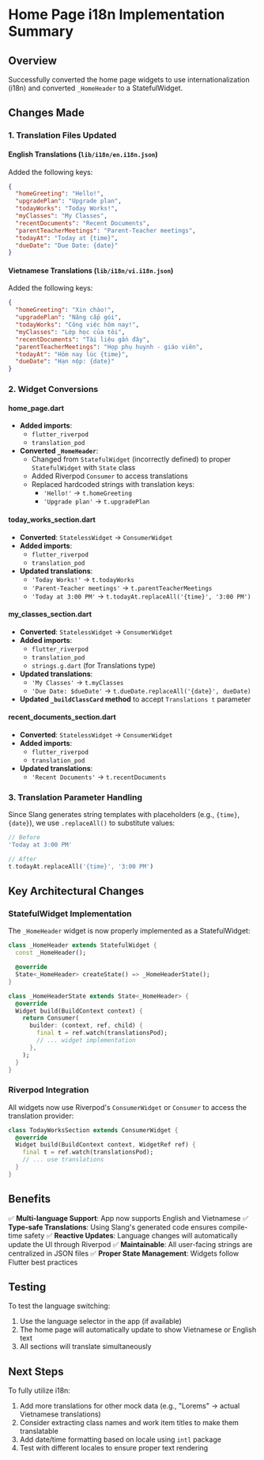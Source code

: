# Home Page i18n Implementation Summary

## Overview

Successfully converted the home page widgets to use internationalization (i18n) and converted `_HomeHeader` to a StatefulWidget.

## Changes Made

### 1. Translation Files Updated

#### English Translations (`lib/i18n/en.i18n.json`)

Added the following keys:

```json
{
  "homeGreeting": "Hello!",
  "upgradePlan": "Upgrade plan",
  "todayWorks": "Today Works!",
  "myClasses": "My Classes",
  "recentDocuments": "Recent Documents",
  "parentTeacherMeetings": "Parent-Teacher meetings",
  "todayAt": "Today at {time}",
  "dueDate": "Due Date: {date}"
}
```

#### Vietnamese Translations (`lib/i18n/vi.i18n.json`)

Added the following keys:

```json
{
  "homeGreeting": "Xin chào!",
  "upgradePlan": "Nâng cấp gói",
  "todayWorks": "Công việc hôm nay!",
  "myClasses": "Lớp học của tôi",
  "recentDocuments": "Tài liệu gần đây",
  "parentTeacherMeetings": "Họp phụ huynh - giáo viên",
  "todayAt": "Hôm nay lúc {time}",
  "dueDate": "Hạn nộp: {date}"
}
```

### 2. Widget Conversions

#### home_page.dart

- **Added imports**:
  - `flutter_riverpod`
  - `translation_pod`
- **Converted `_HomeHeader`**:
  - Changed from `StatefulWidget` (incorrectly defined) to proper `StatefulWidget` with `State` class
  - Added Riverpod `Consumer` to access translations
  - Replaced hardcoded strings with translation keys:
    - `'Hello!'` → `t.homeGreeting`
    - `'Upgrade plan'` → `t.upgradePlan`

#### today_works_section.dart

- **Converted**: `StatelessWidget` → `ConsumerWidget`
- **Added imports**:
  - `flutter_riverpod`
  - `translation_pod`
- **Updated translations**:
  - `'Today Works!'` → `t.todayWorks`
  - `'Parent-Teacher meetings'` → `t.parentTeacherMeetings`
  - `'Today at 3:00 PM'` → `t.todayAt.replaceAll('{time}', '3:00 PM')`

#### my_classes_section.dart

- **Converted**: `StatelessWidget` → `ConsumerWidget`
- **Added imports**:
  - `flutter_riverpod`
  - `translation_pod`
  - `strings.g.dart` (for Translations type)
- **Updated translations**:
  - `'My Classes'` → `t.myClasses`
  - `'Due Date: $dueDate'` → `t.dueDate.replaceAll('{date}', dueDate)`
- **Updated `_buildClassCard` method** to accept `Translations t` parameter

#### recent_documents_section.dart

- **Converted**: `StatelessWidget` → `ConsumerWidget`
- **Added imports**:
  - `flutter_riverpod`
  - `translation_pod`
- **Updated translations**:
  - `'Recent Documents'` → `t.recentDocuments`

### 3. Translation Parameter Handling

Since Slang generates string templates with placeholders (e.g., `{time}`, `{date}`), we use `.replaceAll()` to substitute values:

```dart
// Before
'Today at 3:00 PM'

// After
t.todayAt.replaceAll('{time}', '3:00 PM')
```

## Key Architectural Changes

### StatefulWidget Implementation

The `_HomeHeader` widget is now properly implemented as a StatefulWidget:

```dart
class _HomeHeader extends StatefulWidget {
  const _HomeHeader();

  @override
  State<_HomeHeader> createState() => _HomeHeaderState();
}

class _HomeHeaderState extends State<_HomeHeader> {
  @override
  Widget build(BuildContext context) {
    return Consumer(
      builder: (context, ref, child) {
        final t = ref.watch(translationsPod);
        // ... widget implementation
      },
    );
  }
}
```

### Riverpod Integration

All widgets now use Riverpod's `ConsumerWidget` or `Consumer` to access the translation provider:

```dart
class TodayWorksSection extends ConsumerWidget {
  @override
  Widget build(BuildContext context, WidgetRef ref) {
    final t = ref.watch(translationsPod);
    // ... use translations
  }
}
```

## Benefits

✅ **Multi-language Support**: App now supports English and Vietnamese
✅ **Type-safe Translations**: Using Slang's generated code ensures compile-time safety
✅ **Reactive Updates**: Language changes will automatically update the UI through Riverpod
✅ **Maintainable**: All user-facing strings are centralized in JSON files
✅ **Proper State Management**: Widgets follow Flutter best practices

## Testing

To test the language switching:

1. Use the language selector in the app (if available)
2. The home page will automatically update to show Vietnamese or English text
3. All sections will translate simultaneously

## Next Steps

To fully utilize i18n:

1. Add more translations for other mock data (e.g., "Lorems" → actual Vietnamese translations)
2. Consider extracting class names and work item titles to make them translatable
3. Add date/time formatting based on locale using `intl` package
4. Test with different locales to ensure proper text rendering
